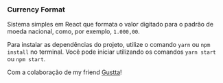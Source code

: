 ### Currency Format

Sistema simples em React que formata o valor digitado para o padrão de moeda nacional, como, por exemplo, `1.000,00`.

Para instalar as dependências do projeto, utilize o comando `yarn` ou `npm install` no terminal. Você pode iniciar utilizando os comandos `yarn start` ou `npm start`.

Com a colaboração de my friend [Gustta](https://github.com/gusttx)!